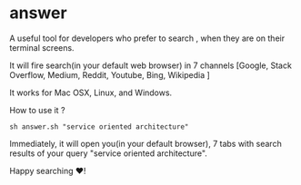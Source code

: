 # answer

A useful tool for developers who prefer to search , when they are on their terminal screens.

It will fire search(in your default web browser) in 7 channels [Google, Stack Overflow, Medium, Reddit, Youtube, Bing, Wikipedia ] 

It works for Mac OSX, Linux, and Windows.

How to use it ? 
```
sh answer.sh "service oriented architecture"

```

Immediately, it will open you(in your default browser), 7 tabs with search results of your query "service oriented architecture".

Happy searching ❤️!
